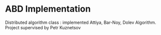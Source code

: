 <h1>ABD Implementation</h1>
Distributed algorithm class : implemented Attiya, Bar-Noy, Dolev Algorithm. 
Project supervised by Petr Kuznetsov<br/>
